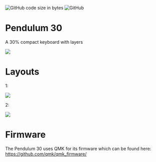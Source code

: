 <img alt="GitHub code size in bytes" src="https://img.shields.io/github/languages/code-size/arij/p30"> <img alt="GitHub" src="https://img.shields.io/github/license/arij/p30">

# Pendulum 30

A 30% compact keyboard with layers

<img src="https://i.imgur.com/qRVyot3.jpg">

# Layouts
1:

<img src="https://i.imgur.com/qNO5MDD.png">

2:

<img src="https://i.imgur.com/zQZiHpp.png">

# Firmware
The Pendulum 30 uses QMK for its firmware which can be found here: https://github.com/qmk/qmk_firmware/

